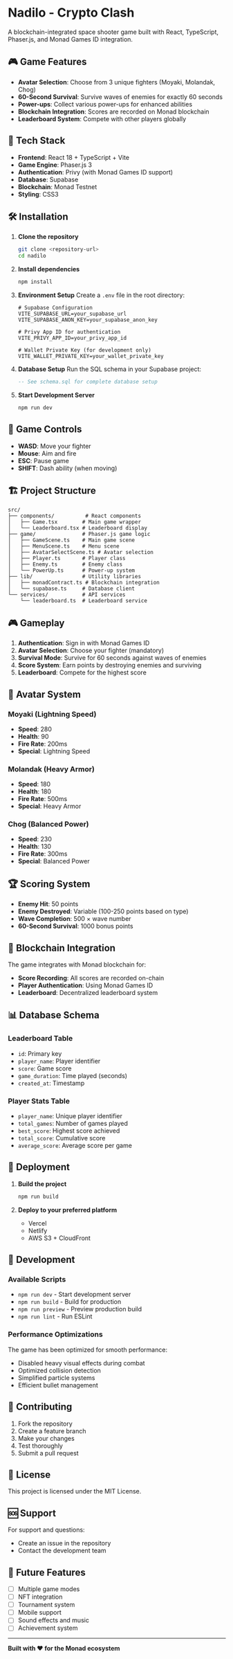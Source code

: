 # Nadilo - Crypto Clash

A blockchain-integrated space shooter game built with React, TypeScript, Phaser.js, and Monad Games ID integration.

## 🎮 Game Features

- **Avatar Selection**: Choose from 3 unique fighters (Moyaki, Molandak, Chog)
- **60-Second Survival**: Survive waves of enemies for exactly 60 seconds
- **Power-ups**: Collect various power-ups for enhanced abilities
- **Blockchain Integration**: Scores are recorded on Monad blockchain
- **Leaderboard System**: Compete with other players globally

## 🚀 Tech Stack

- **Frontend**: React 18 + TypeScript + Vite
- **Game Engine**: Phaser.js 3
- **Authentication**: Privy (with Monad Games ID support)
- **Database**: Supabase
- **Blockchain**: Monad Testnet
- **Styling**: CSS3

## 🛠️ Installation

1. **Clone the repository**
   ```bash
   git clone <repository-url>
   cd nadilo
   ```

2. **Install dependencies**
   ```bash
   npm install
   ```

3. **Environment Setup**
   Create a `.env` file in the root directory:
   ```env
   # Supabase Configuration
   VITE_SUPABASE_URL=your_supabase_url
   VITE_SUPABASE_ANON_KEY=your_supabase_anon_key

   # Privy App ID for authentication
   VITE_PRIVY_APP_ID=your_privy_app_id

   # Wallet Private Key (for development only)
   VITE_WALLET_PRIVATE_KEY=your_wallet_private_key
   ```

4. **Database Setup**
   Run the SQL schema in your Supabase project:
   ```sql
   -- See schema.sql for complete database setup
   ```

5. **Start Development Server**
   ```bash
   npm run dev
   ```

## 🎯 Game Controls

- **WASD**: Move your fighter
- **Mouse**: Aim and fire
- **ESC**: Pause game
- **SHIFT**: Dash ability (when moving)

## 🏗️ Project Structure

```
src/
├── components/          # React components
│   ├── Game.tsx        # Main game wrapper
│   └── Leaderboard.tsx # Leaderboard display
├── game/               # Phaser.js game logic
│   ├── GameScene.ts    # Main game scene
│   ├── MenuScene.ts    # Menu scene
│   ├── AvatarSelectScene.ts # Avatar selection
│   ├── Player.ts       # Player class
│   ├── Enemy.ts        # Enemy class
│   └── PowerUp.ts      # Power-up system
├── lib/                # Utility libraries
│   ├── monadContract.ts # Blockchain integration
│   └── supabase.ts     # Database client
└── services/           # API services
    └── leaderboard.ts  # Leaderboard service
```

## 🎮 Gameplay

1. **Authentication**: Sign in with Monad Games ID
2. **Avatar Selection**: Choose your fighter (mandatory)
3. **Survival Mode**: Survive for 60 seconds against waves of enemies
4. **Score System**: Earn points by destroying enemies and surviving
5. **Leaderboard**: Compete for the highest score

## 🔧 Avatar System

### Moyaki (Lightning Speed)
- **Speed**: 280
- **Health**: 90
- **Fire Rate**: 200ms
- **Special**: Lightning Speed

### Molandak (Heavy Armor)
- **Speed**: 180
- **Health**: 180
- **Fire Rate**: 500ms
- **Special**: Heavy Armor

### Chog (Balanced Power)
- **Speed**: 230
- **Health**: 130
- **Fire Rate**: 300ms
- **Special**: Balanced Power

## 🏆 Scoring System

- **Enemy Hit**: 50 points
- **Enemy Destroyed**: Variable (100-250 points based on type)
- **Wave Completion**: 500 × wave number
- **60-Second Survival**: 1000 bonus points

## 🔗 Blockchain Integration

The game integrates with Monad blockchain for:
- **Score Recording**: All scores are recorded on-chain
- **Player Authentication**: Using Monad Games ID
- **Leaderboard**: Decentralized leaderboard system

## 📊 Database Schema

### Leaderboard Table
- `id`: Primary key
- `player_name`: Player identifier
- `score`: Game score
- `game_duration`: Time played (seconds)
- `created_at`: Timestamp

### Player Stats Table
- `player_name`: Unique player identifier
- `total_games`: Number of games played
- `best_score`: Highest score achieved
- `total_score`: Cumulative score
- `average_score`: Average score per game

## 🚀 Deployment

1. **Build the project**
   ```bash
   npm run build
   ```

2. **Deploy to your preferred platform**
   - Vercel
   - Netlify
   - AWS S3 + CloudFront

## 🔧 Development

### Available Scripts

- `npm run dev` - Start development server
- `npm run build` - Build for production
- `npm run preview` - Preview production build
- `npm run lint` - Run ESLint

### Performance Optimizations

The game has been optimized for smooth performance:
- Disabled heavy visual effects during combat
- Optimized collision detection
- Simplified particle systems
- Efficient bullet management

## 🤝 Contributing

1. Fork the repository
2. Create a feature branch
3. Make your changes
4. Test thoroughly
5. Submit a pull request

## 📝 License

This project is licensed under the MIT License.

## 🆘 Support

For support and questions:
- Create an issue in the repository
- Contact the development team

## 🔮 Future Features

- [ ] Multiple game modes
- [ ] NFT integration
- [ ] Tournament system
- [ ] Mobile support
- [ ] Sound effects and music
- [ ] Achievement system

---

**Built with ❤️ for the Monad ecosystem**
